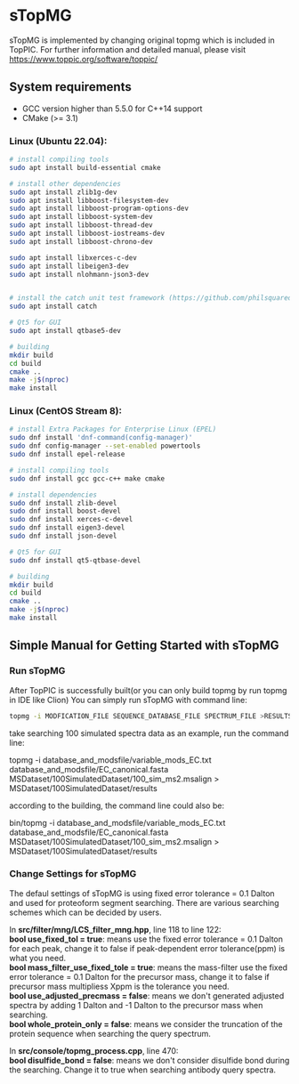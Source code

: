 # sTopMG
sTopMG is implemented by changing original topmg which is included in TopPIC. 
For further information and detailed manual, please visit https://www.toppic.org/software/toppic/

## System requirements

* GCC version higher than 5.5.0 for C++14 support
* CMake (>= 3.1)

### Linux (Ubuntu 22.04):

```sh
# install compiling tools
sudo apt install build-essential cmake

# install other dependencies
sudo apt install zlib1g-dev 
sudo apt install libboost-filesystem-dev 
sudo apt install libboost-program-options-dev 
sudo apt install libboost-system-dev 
sudo apt install libboost-thread-dev 
sudo apt install libboost-iostreams-dev 
sudo apt install libboost-chrono-dev 

sudo apt install libxerces-c-dev  
sudo apt install libeigen3-dev 
sudo apt install nlohmann-json3-dev


# install the catch unit test framework (https://github.com/philsquared/Catch)
sudo apt install catch

# Qt5 for GUI
sudo apt install qtbase5-dev

# building
mkdir build
cd build
cmake ..
make -j$(nproc)
make install
```

### Linux (CentOS Stream 8):

```sh
# install Extra Packages for Enterprise Linux (EPEL)
sudo dnf install 'dnf-command(config-manager)'
sudo dnf config-manager --set-enabled powertools
sudo dnf install epel-release 

# install compiling tools
sudo dnf install gcc gcc-c++ make cmake

# install dependencies
sudo dnf install zlib-devel
sudo dnf install boost-devel 
sudo dnf install xerces-c-devel
sudo dnf install eigen3-devel
sudo dnf install json-devel

# Qt5 for GUI
sudo dnf install qt5-qtbase-devel

# building
mkdir build
cd build
cmake ..
make -j$(nproc)
make install
```

## Simple Manual for Getting Started with sTopMG
### Run sTopMG
After TopPIC is successfully built(or you can only build topmg by run topmg in IDE like Clion)
You can simply run sTopMG with command line:
```sh
topmg -i MODFICATION_FILE SEQUENCE_DATABASE_FILE SPECTRUM_FILE >RESULTS_FILE
```
take searching 100 simulated spectra data as an example, run the command line:

topmg -i database_and_modsfile/variable_mods_EC.txt database_and_modsfile/EC_canonical.fasta MSDataset/100SimulatedDataset/100_sim_ms2.msalign > MSDataset/100SimulatedDataset/results

according to the building, the command line could also be:

bin/topmg -i database_and_modsfile/variable_mods_EC.txt database_and_modsfile/EC_canonical.fasta MSDataset/100SimulatedDataset/100_sim_ms2.msalign > MSDataset/100SimulatedDataset/results

### Change Settings for sTopMG
The defaul settings of sTopMG is using fixed error tolerance = 0.1 Dalton and used for proteoform segment searching.
There are various searching schemes which can be decided by users.

In **src/filter/mng/LCS_filter_mng.hpp**, line 118 to line 122:\
**bool use_fixed_tol = true**: means use the fixed error tolerance = 0.1 Dalton for each peak, change it to false if peak-dependent error tolerance(ppm) is what you need.\
**bool mass_filter_use_fixed_tole = true**: means the mass-filter use the fixed error tolerance = 0.1 Dalton for the precursor mass, change it to false if precursor mass multipliess Xppm is the tolerance you need.\
**bool use_adjusted_precmass = false**: means we don't generated adjusted spectra by adding 1 Dalton and -1 Dalton to the precursor mass when searching.\
**bool whole_protein_only = false**: means we consider the truncation of the protein sequence when searching the query spectrum.


In **src/console/topmg_process.cpp**, line 470:\
**bool disulfide_bond = false**: means we don't consider disulfide bond during the searching. Change it to true when searching antibody query spectra.







